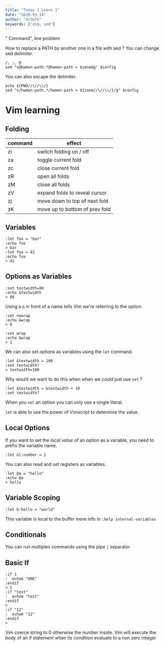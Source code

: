 ```yaml
---
title: "Today I Learn 1"
date: "2020-03-14"
author: "mrdotb"
keywords: ["vim, sed"]
---
```



" Command", line problem

How to replace a PATH by another one in a file with sed ?
You can change sed delimiter.
```
/, :, @
sed "s@hwmon-path.*@hwmon-path = $zone@g" $config
```
You can also escape the delimiter.
```
echo ${PWD//\//\\/}
sed "s/hwmon-path.*/hwmon-path = ${zone//\//\\/}/g" $config
```

# Vim learning

## Folding

| command | effect                         |
| ------- | ------------------------------ |
| zi      | switch folding on / off        |
| za      | toggle current fold            |
| zc      | close current fold             |
| zR      | open all folds                 |
| zM      | close all folds                |
| zV      | expand folds to reveal cursor  |
| zj      | move down to top of next fold  |
| zK      | move up to bottom of prev fold |

## Variables

```vim
:let foo = "bar"
:echo foo
> bar
:let foo = 42
:echo foo
> 42
```

## Options as Variables
```vim
:set textwidth=80
:echo &textwidth
> 80
```
Using a `&` in front of a name tells Vim we're referring to the option.

```vim
:set nowrap
:echo &wrap
> 0

:set wrap
:echo &wrap
> 1
```

We can also set options as variables using the `let` command.
```vim
:let &textwidth = 100
:set textwidth?
> textwidth=100
```
Why would we want to do this when when we could just use `set` ?
```vim
:let &textwidth = &textwidth + 10
:set textwidth?
```
When you `set` an option you can only use a single literal.

`let` is able to use the power of Vimscript to determine the value.

## Local Options

If you want to set the _local value_ of an option as a variable,
you need to prefix the variable name.
```vim
:let &l:number = 1
```
You can also read and set registers as variables.
```vim
:let @a = "hello"
:echo @a
> hello
```

## Variable Scoping

```vim
:let b:hello = "world"
```
This variable is local to the buffer
more info in `:help internal-variables`

## Conditionals

You can run multiples commands using the pipe `|` separator

## Basic If

```vim
:if 1
:  echom "ONE"
:endif
> 1
:if "test"
:  echom "test"
:endif
>
:if "12"
:  echom "12"
:endif
>
```
Vim coerce string to 0 otherwise the number inside.
Vim will execute the body of an if statement when its
condition evaluate to a non zero integer
